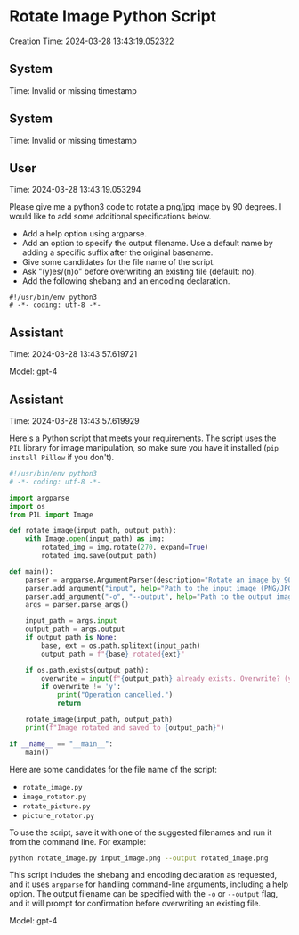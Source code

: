# Rotate Image Python Script

Creation Time: 2024-03-28 13:43:19.052322

## System

Time: Invalid or missing timestamp



## System

Time: Invalid or missing timestamp



## User

Time: 2024-03-28 13:43:19.053294

Please give me a python3 code to rotate a png/jpg image by 90 degrees. I would like to add some additional specifications below.
- Add a help option using argparse.
- Add an option to specify the output filename. Use a default name by adding a specific suffix after the original basename.
- Give some candidates for the file name of the script.
- Ask "(y)es/(n)o" before overwriting an existing file (default: no). 
- Add the following shebang and an encoding declaration.
```
#!/usr/bin/env python3
# -*- coding: utf-8 -*-
```

## Assistant

Time: 2024-03-28 13:43:57.619721

Model: gpt-4

## Assistant

Time: 2024-03-28 13:43:57.619929

Here's a Python script that meets your requirements. The script uses the `PIL` library for image manipulation, so make sure you have it installed (`pip install Pillow` if you don't).

```python
#!/usr/bin/env python3
# -*- coding: utf-8 -*-

import argparse
import os
from PIL import Image

def rotate_image(input_path, output_path):
    with Image.open(input_path) as img:
        rotated_img = img.rotate(270, expand=True)
        rotated_img.save(output_path)

def main():
    parser = argparse.ArgumentParser(description="Rotate an image by 90 degrees.")
    parser.add_argument("input", help="Path to the input image (PNG/JPG).")
    parser.add_argument("-o", "--output", help="Path to the output image. Default is input filename with '_rotated' suffix.", default=None)
    args = parser.parse_args()

    input_path = args.input
    output_path = args.output
    if output_path is None:
        base, ext = os.path.splitext(input_path)
        output_path = f"{base}_rotated{ext}"

    if os.path.exists(output_path):
        overwrite = input(f"{output_path} already exists. Overwrite? (y/n): ").strip().lower()
        if overwrite != 'y':
            print("Operation cancelled.")
            return

    rotate_image(input_path, output_path)
    print(f"Image rotated and saved to {output_path}")

if __name__ == "__main__":
    main()
```

Here are some candidates for the file name of the script:
- `rotate_image.py`
- `image_rotator.py`
- `rotate_picture.py`
- `picture_rotator.py`

To use the script, save it with one of the suggested filenames and run it from the command line. For example:
```sh
python rotate_image.py input_image.png --output rotated_image.png
```

This script includes the shebang and encoding declaration as requested, and it uses `argparse` for handling command-line arguments, including a help option. The output filename can be specified with the `-o` or `--output` flag, and it will prompt for confirmation before overwriting an existing file.

Model: gpt-4